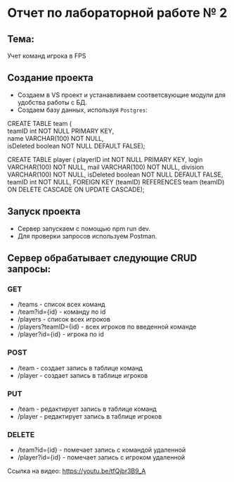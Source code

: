 # Отчет по лабораторной работе № 2  

## Тема:  
Учет команд игрока в FPS  

## Создание проекта  

- Создаем в VS проект и устанавливаем соответсвующие модули для удобства работы с БД.  
- Создаем базу данных, используя `Postgres`:

CREATE TABLE team (  
 teamID int NOT NULL PRIMARY KEY,  
 name VARCHAR(100) NOT NULL,  
 isDeleted boolean NOT NULL DEFAULT FALSE);  

CREATE TABLE player ( 
 playerID int NOT NULL PRIMARY KEY, 
 login VARCHAR(100) NOT NULL, 
 mail VARCHAR(100) NOT NULL, 
 division VARCHAR(100) NOT NULL,
 isDeleted boolean NOT NULL DEFAULT FALSE,
 teamID int NOT NULL, 
 FOREIGN KEY (teamID) 
 REFERENCES team (teamID) ON DELETE CASCADE ON UPDATE CASCADE);  

## Запуск проекта  
- Сервер запускаем с помощью npm run dev.  
- Для проверки запросов используем Postman.  

## Сервер обрабатывает следующие CRUD запросы:
  
### GET
* /teams - список всех команд  
* /team?id={id} - команду по id
* /players - список всех игроков  
* /players?teamID={id} - всех игроков по введенной команде  
* /player?id={id} - игрока по id    
### POST
* /team - создает запись в таблице команд  
* /player - создает запись в таблице игроков  
### PUT
* /team - редактирует запись в таблице команд  
* /player - редактирует запись в таблице игроков  
### DELETE
* /team?id={id} - помечает запись с командой удаленной  
* /player?id={id} - помечает запись с игроком удаленной  

Ссылка на видео: https://youtu.be/tfQjbr3B9_A